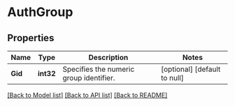 # AuthGroup

## Properties
Name | Type | Description | Notes
------------ | ------------- | ------------- | -------------
**Gid** | **int32** | Specifies the numeric group identifier. | [optional] [default to null]

[[Back to Model list]](../README.md#documentation-for-models) [[Back to API list]](../README.md#documentation-for-api-endpoints) [[Back to README]](../README.md)


